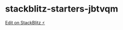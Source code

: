 # stackblitz-starters-jbtvqm

[Edit on StackBlitz ⚡️](https://stackblitz.com/edit/stackblitz-starters-jbtvqm)